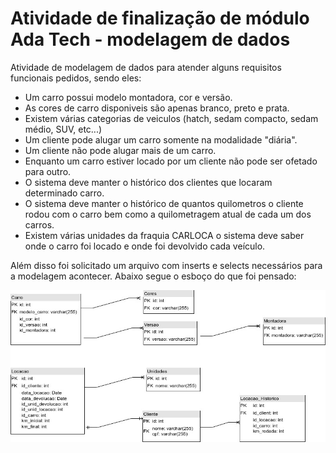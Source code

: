 # Atividade de finalização de módulo Ada Tech - modelagem de dados

Atividade de modelagem de dados para atender alguns requisitos funcionais pedidos, sendo eles:

- Um carro possui modelo montadora, cor e versão.
- As cores de carro disponiveis são apenas branco, preto e prata.
- Existem várias categorias de veiculos (hatch, sedam compacto, sedam médio, SUV, etc...)
- Um cliente pode alugar um carro somente na modalidade "diária".
- Um cliente não pode alugar mais de um carro.
- Enquanto um carro estiver locado por um cliente não pode ser ofetado para outro.
- O sistema deve manter o histórico dos clientes que locaram determinado carro.
- O sistema deve manter o histórico de quantos quilometros o cliente rodou com o carro bem como a quilometragem atual de cada um dos carros.
- Existem várias unidades da fraquia CARLOCA o sistema deve saber onde o carro foi locado e onde foi devolvido cada veículo.

Além disso foi solicitado um arquivo com inserts e selects necessários para a modelagem acontecer. Abaixo segue o esboço do que foi pensado:

<img src="https://github.com/JessanyKaline/moduloBancoDeDados/blob/main/diagramaCarlota.jpg">



